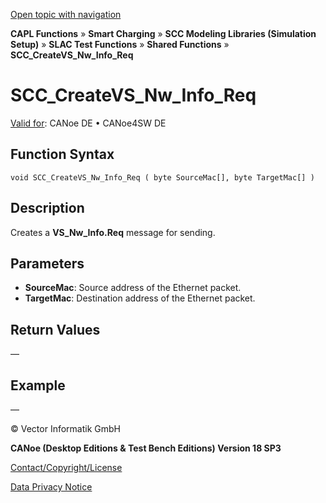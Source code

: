 [Open topic with navigation](../../../../../CANoeDEFamily.htm#Topics/CAPLFunctions/SmartCharging/Functions/CAPLfunctionSCCCreateVSNwInfoReq.md)

**CAPL Functions** » **Smart Charging** » **SCC Modeling Libraries (Simulation Setup)** » **SLAC Test Functions** » **Shared Functions** » **SCC_CreateVS_Nw_Info_Req**

# SCC_CreateVS_Nw_Info_Req

[Valid for](../../../Shared/FeatureAvailability.md):  CANoe DE • CANoe4SW DE

## Function Syntax

```plaintext
void SCC_CreateVS_Nw_Info_Req ( byte SourceMac[], byte TargetMac[] )
```

## Description

Creates a **VS_Nw_Info.Req** message for sending.

## Parameters

- **SourceMac**: Source address of the Ethernet packet.
- **TargetMac**: Destination address of the Ethernet packet.

## Return Values

—

## Example

—

© Vector Informatik GmbH

**CANoe (Desktop Editions & Test Bench Editions) Version 18 SP3**

[Contact/Copyright/License](../../../Shared/ContactCopyrightLicense.md)

[Data Privacy Notice](https://www.vector.com/int/en/company/get-info/privacy-policy/)
